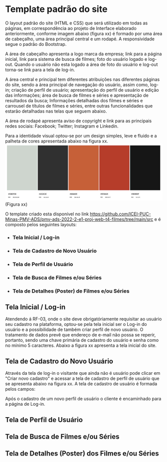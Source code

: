 # Template padrão do site

O layout padrão do site (HTML e CSS) que será utilizado em todas as páginas, em correspondência ao projeto de Interface elaborado anteriormente, conforme imagem abaixo (figura xx) é formado por uma área de cabeçalho, uma área principal central e um rodapé. A responsividade segue o padrão do Bootstrap.

A área de cabeçalho apresenta a logo marca da empresa; link para a página inicial, link para sistema de busca de filmes; foto do usuário logado e log-out. Quando o usuário não esta logado a área de foto do usuário e log-out torna-se link para a tela de log-in.

A área central e principal tem diferentes atribuições nas diferentes páginas do site, sendo a área principal de navegação do usuário, assim como, log-in; criação de perfil de usuário; apresentação do perfil de usuário e edição das informações; área de busca de filmes e séries e apresentação de resultados da busca; Informações detalhadas dos filmes e séries e carrousel de títulos de filmes e séries, entre outras funcionalidades que estarão detalhadas nas telas que seguem abaixo.

A área de rodapé apresenta aviso de copyright e link para as principais redes sociais: Facebook; Twitter; Instagram e Linkedin.

Para a identidade visual optou-se por um design simples, leve e fluido e a palheta de cores apresentada abaixo na figura xx.
    ![Foto representativa](https://github.com/ICEI-PUC-Minas-PMV-ADS/pmv-ads-2022-2-e1-proj-web-t4-filmes/blob/main/docs/img/Palheta_Cores_Site_Abobe.jpg)
    (Figura xx)

O template criado esta disponível no link https://github.com/ICEI-PUC-Minas-PMV-ADS/pmv-ads-2022-2-e1-proj-web-t4-filmes/tree/main/src e é composto pelos seguintes layouts:

 + ### Tela Inicial / Log-in
 + ### Tela de Cadastro de Novo Usuário
 + ### Tela de Perfil de Usuário
 + ### Tela de Busca de Filmes e/ou Séries
 + ### Tela de Detalhes (Poster) de Filmes e/ou Séries

## Tela Inicial / Log-in

Atendendo á RF-03, onde o site deve obrigatóriamente requisitar ao usuário seu cadastro na plataforma, optou-se pela tela inicial ser o Log-in do usuário e a possibilidade de também criar perfil de novo usuário. O tratamento de dados prevê que endereço de e-mail não possa se reperir, portanto, sendo uma chave primária de cadastro do usuário e senha como no mínimo 5 caracteres. Abaixo a figura xx apresenta a tela inicial do site.


## Tela de Cadastro do Novo Usuário

Através da tela de log-in o visitante que ainda não é usuário pode clicar em "Criar novo cadastro" e acessar a tela de cadastro de perfil de usuário que se apresenta abaixo na figura xx.
A tela de cadastro de usuário é formada pelos campos: 

Após o cadastro de um novo perfil de usuário o cliente é encaminhado para a página de Log-in.

## Tela de Perfil de Usuário


## Tela de Busca de Filmes e/ou Séries

## Tela de Detalhes (Poster) dos Filmes e/ou Séries


